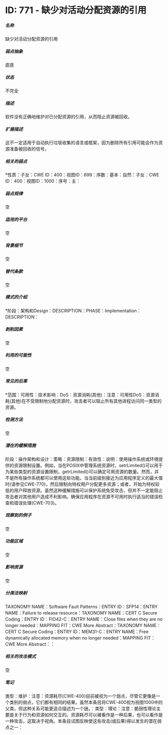 # ID: 771 - 缺少对活动分配资源的引用
<h5>名称</h5>缺少对活动分配资源的引用
<h5>弱点抽象</h5>底座
<h5>状态</h5>不完全
<h5>描述</h5>软件没有正确地维护对已分配资源的引用，从而阻止资源被回收。
<h5>扩展描述</h5>这不一定适用于自动执行垃圾收集的语言或框架，因为删除所有引用可能会作为资源准备被回收的信号。
<h5>相关的弱点</h5>*性质：子女：CWE ID：400：视图ID：699：序数：基本：自然：子女：CWE ID：400：视图ID：1000：序号：主：
<h5>弱点规律</h5>空
<h5>适用的平台</h5>空
<h5>背景细节</h5>空
<h5>替代条款</h5>空
<h5>模式的介绍</h5>*阶段：架构和Design：DESCRIPTION：PHASE：Implementation：DESCRIPTION：
<h5>剥削因素</h5>空
<h5>利用的可能性</h5>空
<h5>常见的后果</h5>*范围：可用性：技术影响：DoS：资源消耗(其他)：注意：可用性DoS：资源消耗(其他)在不受限制地分配资源时，攻击者可以阻止所有其他进程访问同一类型的资源。
<h5>检测方法</h5>空
<h5>潜在的缓解措施</h5>阶段：操作架构和设计：策略：资源限制：有效性：说明：使用操作系统或环境提供的资源限制设置。例如，当在POSIX中管理系统资源时，setrLimited()可以用于为某些类型的资源设置限制，getrLimited()可以确定可用资源的数量。然而，并不是所有操作系统都可以使用这些功能。当当前级别接近为应用程序定义的最大值时(请参见CWE-770)，然后限制向特权用户分配更多资源；或者，开始为特权较低的用户释放资源。虽然这种缓解措施可以保护系统免受攻击，但并不一定能阻止攻击者对其他用户造成不利影响。确保应用程序在资源不可用时执行适当的错误检查和错误处理(CWE-703)。
<h5>观察到的例子</h5>空
<h5>功能区域</h5>空
<h5>影响资源</h5>空
<h5>分类法映射</h5>TAXONOMY NAME：Software Fault Patterns：ENTRY ID：SFP14：ENTRY NAME：Failure to release resource：TAXONOMY NAME：CERT C Secure Coding：ENTRY ID：FIO42-C：ENTRY NAME：Close files when they are no longer needed：MAPPING FIT：CWE More Abstract：TAXONOMY NAME：CERT C Secure Coding：ENTRY ID：MEM31-C：ENTRY NAME：Free dynamically allocated memory when no longer needed：MAPPING FIT：CWE More Abstract：：
<h5>相关的攻击模式</h5>空
<h5>笔记</h5>类型：维护：注意：资源耗尽(CWE-400)目前被视为一个弱点，尽管它更像是一个类别的弱点，它们都有相同的结果。虽然本条目将CWE-400视为视图1000中的父类，但这种关系可能更适合描述为一个链。：类型：理论：注意：脆弱性理论主要是关于行为和资源如何交互的。资源耗尽可以被看作是一种后果，也可以看作是一种攻击，这取决于视角。本条目试图反映使这些攻击(或后果)得以发生的潜在弱点之一：

